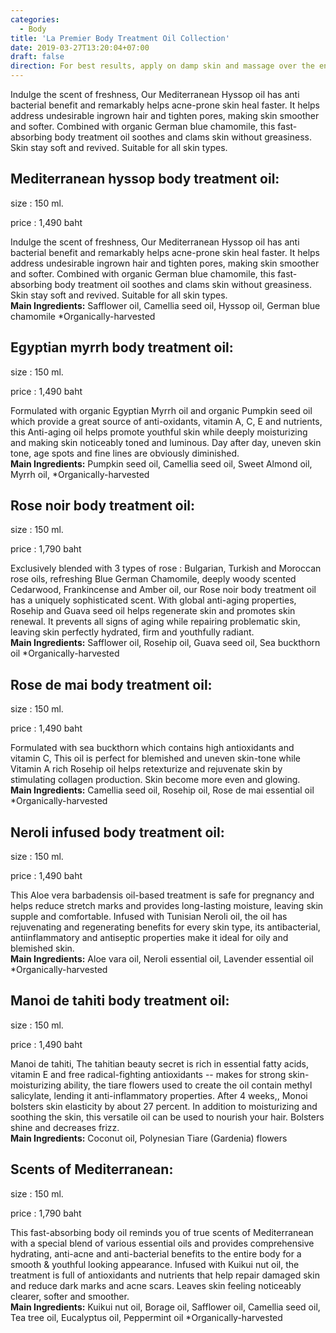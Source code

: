```yaml
---
categories:
  - Body
title: 'La Premier Body Treatment Oil Collection'
date: 2019-03-27T13:20:04+07:00
draft: false
direction: For best results, apply on damp skin and massage over the entire body.
---
```


Indulge the scent of freshness, Our Mediterranean Hyssop oil has anti bacterial benefit and remarkably helps acne-prone skin heal faster. It helps address undesirable ingrown hair and tighten pores, making skin smoother and softer. Combined with organic German blue chamomile, this fast-absorbing body treatment oil soothes and clams skin without greasiness. Skin stay soft and revived. Suitable for all skin types.

## Mediterranean hyssop body treatment oil:

<div class="size-price">
  <p>size : 150 ml.</p>
  <p>price : 1,490 baht</p>
</div>

Indulge the scent of freshness, Our Mediterranean Hyssop oil has anti bacterial benefit and remarkably helps acne-prone skin heal faster. It helps address undesirable ingrown hair and tighten pores, making skin smoother and softer. Combined with organic German blue chamomile, this fast-absorbing body treatment oil soothes and clams skin without greasiness. Skin stay soft and revived. Suitable for all skin types.
<br>
**Main Ingredients:** Safflower oil, Camellia seed oil, Hyssop oil, German blue chamomile \*Organically-harvested

## Egyptian myrrh body treatment oil:

<div class="size-price">
  <p>size : 150 ml.</p>
  <p>price : 1,490 baht</p>
</div>

Formulated with organic Egyptian Myrrh oil and organic Pumpkin seed oil which provide a great source of anti-oxidants, vitamin A, C, E and nutrients, this Anti-aging oil helps promote youthful skin while deeply moisturizing and making skin noticeably toned and luminous. Day after day, uneven skin tone, age spots and fine lines are obviously diminished.
<br>
**Main Ingredients:** Pumpkin seed oil, Camellia seed oil, Sweet Almond oil, Myrrh oil, \*Organically-harvested

## Rose noir body treatment oil:

<div class="size-price">
  <p>size : 150 ml.</p>
  <p>price : 1,790 baht</p>
</div>

Exclusively blended with 3 types of rose : Bulgarian, Turkish and Moroccan rose oils, refreshing Blue German Chamomile, deeply woody scented Cedarwood, Frankincense and Amber oil, our Rose noir body treatment oil has a uniquely sophisticated scent. With global anti-aging properties, Rosehip and Guava seed oil helps regenerate skin and promotes skin renewal. It prevents all signs of aging while repairing problematic skin, leaving skin perfectly hydrated, firm and youthfully radiant.
<br>
**Main Ingredients:** Safflower oil, Rosehip oil, Guava seed oil, Sea buckthorn oil \*Organically-harvested

## Rose de mai body treatment oil:

<div class="size-price">
  <p>size : 150 ml.</p>
  <p>price : 1,490 baht</p>
</div>

Formulated with sea buckthorn which contains high antioxidants and vitamin C, This oil is perfect for blemished and uneven skin-tone while Vitamin A rich Rosehip oil helps retexturize and rejuvenate skin by stimulating collagen production. Skin become more even and glowing.
<br>
**Main Ingredients:** Camellia seed oil, Rosehip oil, Rose de mai essential oil \*Organically-harvested

## Neroli infused body treatment oil:

<div class="size-price">
  <p>size : 150 ml.</p>
  <p>price : 1,490 baht</p>
</div>

This Aloe vera barbadensis oil-based treatment is safe for pregnancy and helps reduce stretch marks and provides long-lasting moisture, leaving skin supple and comfortable. Infused with Tunisian Neroli oil, the oil has rejuvenating and regenerating benefits for every skin type, its antibacterial, antiinflammatory and antiseptic properties make it ideal for oily and blemished skin.
<br>
**Main Ingredients:** Aloe vara oil, Neroli essential oil, Lavender essential oil \*Organically-harvested

## Manoi de tahiti body treatment oil:

<div class="size-price">
  <p>size : 150 ml.</p>
  <p>price : 1,490 baht</p>
</div>

Manoi de tahiti, The tahitian beauty secret is rich in essential fatty acids, vitamin E and free radical-fighting antioxidants -- makes for strong skin-moisturizing ability, the tiare flowers used to create the oil contain methyl salicylate, lending it anti-inflammatory properties. After 4 weeks,, Monoi bolsters skin elasticity by about 27 percent. In addition to moisturizing and soothing the skin, this versatile oil can be used to nourish your hair. Bolsters shine and decreases frizz.
<br>
**Main Ingredients:** Coconut oil, Polynesian Tiare (Gardenia) flowers

## Scents of Mediterranean:

<div class="size-price">
  <p>size : 150 ml.</p>
  <p>price : 1,790 baht</p>
</div>

This fast-absorbing body oil reminds you of true scents of Mediterranean with a special blend of various essential oils and provides comprehensive hydrating, anti-acne and anti-bacterial benefits to the entire body for a smooth & youthful looking appearance. Infused with Kuikui nut oil, the treatment is full of antioxidants and nutrients that help repair damaged skin and reduce dark marks and acne scars. Leaves skin feeling noticeably clearer, softer and smoother.
<br>
**Main Ingredients:** Kuikui nut oil, Borage oil, Safflower oil, Camellia seed oil, Tea tree oil, Eucalyptus oil, Peppermint oil \*Organically-harvested
